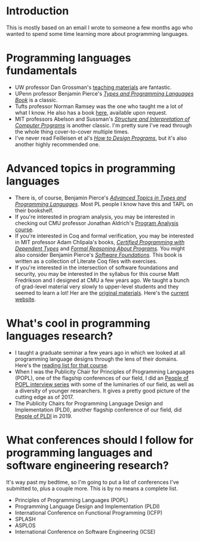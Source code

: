 # Introduction
This is mostly based on an email I wrote to someone a few months ago who wanted to spend some time learning more about programming languages.

# Programming languages fundamentals
  * UW professor Dan Grossman's [teaching materials](https://homes.cs.washington.edu/~djg/teachingMaterials/) are fantastic.
  * UPenn professor Benjamin Pierce's [_Types and Programming Languages Book_](https://www.cis.upenn.edu/~bcpierce/tapl/) is a classic.
  * Tufts professor Norman Ramsey was the one who taught me a lot of what I know. He also has a book [here](https://www.cs.tufts.edu/~nr/build-prove-compare/), available upon request.
  * MIT professors Abelson and Sussman's [_Structure and Interpretation of Computer Programs_](https://mitpress.mit.edu/sites/default/files/sicp/full-text/book/book.html) is another classic. I'm pretty sure I've read through the whole thing cover-to-cover multiple times.
  * I've never read Feilleisen et al's [_How to Design Programs_](https://htdp.org/), but it's also another highly recommended one.

# Advanced topics in programming languages
  * There is, of course, Benjamin Pierce's [_Advanced Topics in Types and Programming Languages_](https://www.cis.upenn.edu/~bcpierce/attapl/). Most PL people I know have this and TAPL on their bookshelf.
  * If you're interested in program analysis, you may be interested in checking out CMU professor Jonathan Aldrich's [Program Analysis course](http://www.cs.cmu.edu/~aldrich/courses/17-355-19sp/).
  * If you're interested in Coq and formal verification, you may be interested in MIT professor Adam Chlipala's books, [_Certified Programming with Dependent Types_](http://adam.chlipala.net/cpdt/) and [_Formal Reasoning About Programs_](http://adam.chlipala.net/frap/). You might also consider Benjamin Pierce's [_Software Foundations_](https://softwarefoundations.cis.upenn.edu/). This book is written as a collection of Literate Coq files with exercises.
  * If you're interested in the intersection of software foundations and security, you may be interested in the syllabus for this course Matt Fredrikson and I designed at CMU a few years ago. We taught a bunch of grad-level material very slowly to upper-level students and they seemed to learn a lot! Her are the [original materials](https://github.com/jeanqasaur/cmu-15316-spring17/tree/master/lectures). Here's the [current website](https://15316-cmu.github.io/index.html).


# What's cool in programming languages research?
  * I taught a graduate seminar a few years ago in which we looked at all programming language designs through the lens of their domains. Here's the [reading list for that course](https://github.com/jeanqasaur/dsl-syllabus-fall-2016).
  * When I was the Publicity Chair for Principles of Programming Languages (POPL), one of the flagship conferences of our field, I did an [People of POPL interview series](http://www.cs.cmu.edu/~popl-interviews/) with some of the luminaries of our field, as well as a diversity of younger researchers. It gives a pretty good picture of the cutting edge as of 2017.
  * The Publicity Chairs for Programming Language Design and Implementation (PLDI), another flagship conference of our field, did [People of PLDI](http://abstract.ece.cmu.edu/peopleOfPLDI/) in 2019.

# What conferences should I follow for programming languages and software engineering research?
It's way past my bedtime, so I'm going to put a list of conferences I've submitted to, plus a couple more. This is by no means a complete list.
  * Principles of Programming Languages (POPL)
  * Programming Language Design and Implementation (PLDI)
  * International Conference on Functional Programming (ICFP)
  * SPLASH
  * ASPLOS
  * International Conference on Software Engineering (ICSE)
